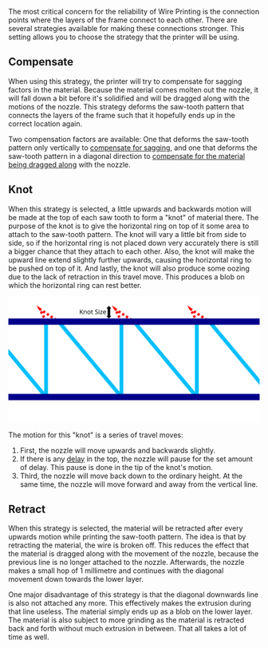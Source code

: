 The most critical concern for the reliability of Wire Printing is the connection points where the layers of the frame connect to each other. There are several strategies available for making these connections stronger. This setting allows you to choose the strategy that the printer will be using.

Compensate
----
When using this strategy, the printer will try to compensate for sagging factors in the material. Because the material comes molten out the nozzle, it will fall down a bit before it's solidified and will be dragged along with the motions of the nozzle. This strategy deforms the saw-tooth pattern that connects the layers of the frame such that it hopefully ends up in the correct location again.

Two compensation factors are available: One that deforms the saw-tooth pattern only vertically to [compensate for sagging](wireframe_fall_down.md), and one that deforms the saw-tooth pattern in a diagonal direction to [compensate for the material being dragged along](wireframe_drag_along.md) with the nozzle.

Knot
----
When this strategy is selected, a little upwards and backwards motion will be made at the top of each saw tooth to form a "knot" of material there. The purpose of the knot is to give the horizontal ring on top of it some area to attach to the saw-tooth pattern. The knot will vary a little bit from side to side, so if the horizontal ring is not placed down very accurately there is still a bigger chance that they attach to each other. Also, the knot will make the upward line extend slightly further upwards, causing the horizontal ring to be pushed on top of it. And lastly, the knot will also produce some oozing due to the lack of retraction in this travel move. This produces a blob on which the horizontal ring can rest better.

![Where the knot is drawn and what its size entails](../images/wireframe_top_jump.svg)

The motion for this "knot" is a series of travel moves:
1. First, the nozzle will move upwards and backwards slightly.
2. If there is any [delay](wireframe_top_delay.md) in the top, the nozzle will pause for the set amount of delay. This pause is done in the tip of the knot's motion.
3. Third, the nozzle will move back down to the ordinary height. At the same time, the nozzle will move forward and away from the vertical line.

Retract
----
When this strategy is selected, the material will be retracted after every upwards motion while printing the saw-tooth pattern. The idea is that by retracting the material, the wire is broken off. This reduces the effect that the material is dragged along with the movement of the nozzle, because the previous line is no longer attached to the nozzle. Afterwards, the nozzle makes a small hop of 1 millimetre and continues with the diagonal movement down towards the lower layer.

One major disadvantage of this strategy is that the diagonal downwards line is also not attached any more. This effectively makes the extrusion during that line useless. The material simply ends up as a blob on the lower layer. The material is also subject to more grinding as the material is retracted back and forth without much extrusion in between. That all takes a lot of time as well.